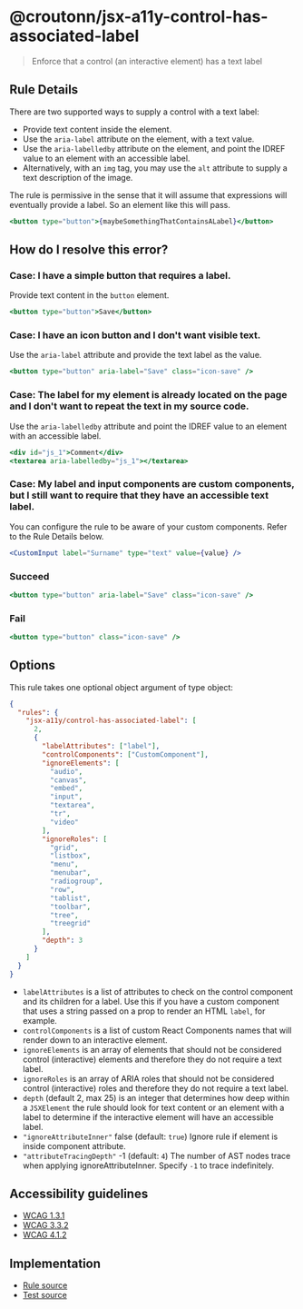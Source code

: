 # @croutonn/jsx-a11y-control-has-associated-label

> Enforce that a control (an interactive element) has a text label

## Rule Details

There are two supported ways to supply a control with a text label:

- Provide text content inside the element.
- Use the `aria-label` attribute on the element, with a text value.
- Use the `aria-labelledby` attribute on the element, and point the IDREF value to an element with an accessible label.
- Alternatively, with an `img` tag, you may use the `alt` attribute to supply a text description of the image.

The rule is permissive in the sense that it will assume that expressions will eventually provide a label. So an element like this will pass.

```jsx
<button type="button">{maybeSomethingThatContainsALabel}</button>
```

## How do I resolve this error?

### Case: I have a simple button that requires a label.

Provide text content in the `button` element.

```jsx
<button type="button">Save</button>
```

### Case: I have an icon button and I don't want visible text.

Use the `aria-label` attribute and provide the text label as the value.

```jsx
<button type="button" aria-label="Save" class="icon-save" />
```

### Case: The label for my element is already located on the page and I don't want to repeat the text in my source code.

Use the `aria-labelledby` attribute and point the IDREF value to an element with an accessible label.

```jsx
<div id="js_1">Comment</div>
<textarea aria-labelledby="js_1"></textarea>
```

### Case: My label and input components are custom components, but I still want to require that they have an accessible text label.

You can configure the rule to be aware of your custom components. Refer to the Rule Details below.

```jsx
<CustomInput label="Surname" type="text" value={value} />
```

### Succeed

```jsx
<button type="button" aria-label="Save" class="icon-save" />
```

### Fail

```jsx
<button type="button" class="icon-save" />
```

## Options

This rule takes one optional object argument of type object:

```json
{
  "rules": {
    "jsx-a11y/control-has-associated-label": [
      2,
      {
        "labelAttributes": ["label"],
        "controlComponents": ["CustomComponent"],
        "ignoreElements": [
          "audio",
          "canvas",
          "embed",
          "input",
          "textarea",
          "tr",
          "video"
        ],
        "ignoreRoles": [
          "grid",
          "listbox",
          "menu",
          "menubar",
          "radiogroup",
          "row",
          "tablist",
          "toolbar",
          "tree",
          "treegrid"
        ],
        "depth": 3
      }
    ]
  }
}
```

- `labelAttributes` is a list of attributes to check on the control component and its children for a label. Use this if you have a custom component that uses a string passed on a prop to render an HTML `label`, for example.
- `controlComponents` is a list of custom React Components names that will render down to an interactive element.
- `ignoreElements` is an array of elements that should not be considered control (interactive) elements and therefore they do not require a text label.
- `ignoreRoles` is an array of ARIA roles that should not be considered control (interactive) roles and therefore they do not require a text label.
- `depth` (default 2, max 25) is an integer that determines how deep within a `JSXElement` the rule should look for text content or an element with a label to determine if the interactive element will have an accessible label.
- `"ignoreAttributeInner"` false (default: `true`) Ignore rule if element is inside component attribute.
- `"attributeTracingDepth"` -1 (default: `4`) The number of AST nodes trace when applying ignoreAttributeInner. Specify `-1` to trace indefinitely.

## Accessibility guidelines

- [WCAG 1.3.1](https://www.w3.org/WAI/WCAG21/Understanding/info-and-relationships)
- [WCAG 3.3.2](https://www.w3.org/WAI/WCAG21/Understanding/labels-or-instructions)
- [WCAG 4.1.2](https://www.w3.org/WAI/WCAG21/Understanding/name-role-value)

## Implementation

- [Rule source](../../lib/rules/jsx-a11y-control-has-associated-label.js)
- [Test source](../../tests/lib/rules/jsx-a11y-control-has-associated-label.js)
